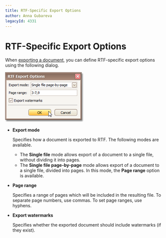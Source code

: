 ```yaml
---
title: RTF-Specific Export Options
author: Anna Gubareva
legacyId: 4331
---
```

# RTF-Specific Export Options
When [exporting a document](exporting-from-print-preview.md), you can define RTF-specific export options using the following dialog.

![previewExportOptionsRTF](../../../../images/img7336.png)
* **Export mode**
	
	Specifies how a document is exported to RTF. The following modes are available.
	* The **Single file** mode allows export of a document to a single file, without dividing it into pages.
	* The **Single file page-by-page** mode allows export of a document to a single file, divided into pages. In this mode, the **Page range** option is available.
* **Page range**
	
	Specifies a range of pages which will be included in the resulting file. To separate page numbers, use commas. To set page ranges, use hyphens.
* **Export watermarks**
	
	Specifies whether the exported document should include watermarks (if they exist).